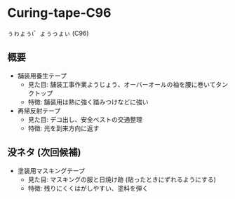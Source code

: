 # Curing-tape-C96
ぅゎょぅι゛ょぅっょぃ (C96)

## 概要

- 舗装用養生テープ
  - 見た目: 舗装工事作業ようじょう、オーバーオールの袖を腰に巻いてタンクトップ
  - 特徴: 舗装用は熱に強く踏みつけなどに強い
- 再帰反射テープ
  - 見た目: デコ出し、安全ベストの交通整理
  - 特徴: 光を到来方向に返す

## 没ネタ (次回候補)

- 塗装用マスキングテープ
  - 見た目: マスキングの服と日焼け跡 (貼ったときにずれるようにする)
  - 特徴: 残りにくくはがしやすい、塗料を弾く
